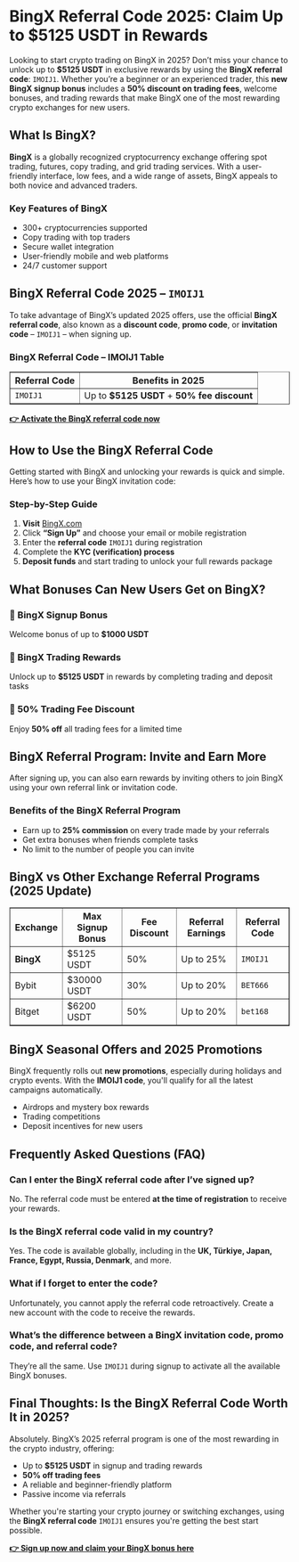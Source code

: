 <h1>BingX Referral Code 2025: Claim Up to $5125 USDT in Rewards</h1>
<p>Looking to start crypto trading on BingX in 2025? Don’t miss your chance to unlock up to <strong>$5125 USDT</strong> in exclusive rewards by using the <strong>BingX referral code</strong>: <code>IMOIJ1</code>. Whether you’re a beginner or an experienced trader, this <strong>new BingX signup bonus</strong> includes a <strong>50% discount on trading fees</strong>, welcome bonuses, and trading rewards that make BingX one of the most rewarding crypto exchanges for new users.</p>
<h2>What Is BingX?</h2>
<p><strong>BingX</strong> is a globally recognized cryptocurrency exchange offering spot trading, futures, copy trading, and grid trading services. With a user-friendly interface, low fees, and a wide range of assets, BingX appeals to both novice and advanced traders.</p>
<h3>Key Features of BingX</h3>
<ul>
<li>300+ cryptocurrencies supported</li>
<li>Copy trading with top traders</li>
<li>Secure wallet integration</li>
<li>User-friendly mobile and web platforms</li>
<li>24/7 customer support</li>
</ul>
<h2>BingX Referral Code 2025 – <code>IMOIJ1</code></h2>
<p>To take advantage of BingX’s updated 2025 offers, use the official <strong>BingX referral code</strong>, also known as a <strong>discount code</strong>, <strong>promo code</strong>, or <strong>invitation code</strong> – <code>IMOIJ1</code> – when signing up.</p>
<h3>BingX Referral Code – IMOIJ1 Table</h3>
<table border="1" cellpadding="10">
<thead>
<tr>
<th>Referral Code</th>
<th>Benefits in 2025</th>
</tr>
</thead>
<tbody>
<tr>
<td><code>IMOIJ1</code></td>
<td>Up to <strong>$5125 USDT</strong> + <strong>50% fee discount</strong></td>
</tr>
</tbody>
</table>
<p><a href="https://bingx.com/invite/IMOIJ1" target="_blank"><strong>👉 Activate the BingX referral code now</strong></a></p>
<h2>How to Use the BingX Referral Code</h2>
<p>Getting started with BingX and unlocking your rewards is quick and simple. Here’s how to use your BingX invitation code:</p>
<h3>Step-by-Step Guide</h3>
<ol>
<li><strong>Visit</strong> <a href="https://bingx.com/invite/IMOIJ1" target="_blank">BingX.com</a></li>
<li>Click <strong>“Sign Up”</strong> and choose your email or mobile registration</li>
<li>Enter the <strong>referral code</strong> <code>IMOIJ1</code> during registration</li>
<li>Complete the <strong>KYC (verification) process</strong></li>
<li><strong>Deposit funds</strong> and start trading to unlock your full rewards package</li>
</ol>
<h2>What Bonuses Can New Users Get on BingX?</h2>
<h3>🎁 BingX Signup Bonus</h3>
<p>Welcome bonus of up to <strong>$1000 USDT</strong></p>
<h3>🎉 BingX Trading Rewards</h3>
<p>Unlock up to <strong>$5125 USDT</strong> in rewards by completing trading and deposit tasks</p>
<h3>💸 50% Trading Fee Discount</h3>
<p>Enjoy <strong>50% off</strong> all trading fees for a limited time</p>
<h2>BingX Referral Program: Invite and Earn More</h2>
<p>After signing up, you can also earn rewards by inviting others to join BingX using your own referral link or invitation code.</p>
<h3>Benefits of the BingX Referral Program</h3>
<ul>
<li>Earn up to <strong>25% commission</strong> on every trade made by your referrals</li>
<li>Get extra bonuses when friends complete tasks</li>
<li>No limit to the number of people you can invite</li>
</ul>
<h2>BingX vs Other Exchange Referral Programs (2025 Update)</h2>
<table border="1" cellpadding="10">
<thead>
<tr>
<th>Exchange</th>
<th>Max Signup Bonus</th>
<th>Fee Discount</th>
<th>Referral Earnings</th>
<th>Referral Code</th>
</tr>
</thead>
<tbody>
<tr>
<td><strong>BingX</strong></td>
<td>$5125 USDT</td>
<td>50%</td>
<td>Up to 25%</td>
<td><code>IMOIJ1</code></td>
</tr>
<tr>
<td>Bybit</td>
<td>$30000 USDT</td>
<td>30%</td>
<td>Up to 20%</td>
<td><code>BET666</code></td>
</tr>
<tr>
<td>Bitget</td>
<td>$6200 USDT</td>
<td>50%</td>
<td>Up to 20%</td>
<td><code>bet168</code></td>
</tr>
</tbody>
</table>
<h2>BingX Seasonal Offers and 2025 Promotions</h2>
<p>BingX frequently rolls out <strong>new promotions</strong>, especially during holidays and crypto events. With the <strong>IMOIJ1 code</strong>, you'll qualify for all the latest campaigns automatically.</p>
<ul>
<li>Airdrops and mystery box rewards</li>
<li>Trading competitions</li>
<li>Deposit incentives for new users</li>
</ul>
<h2>Frequently Asked Questions (FAQ)</h2>
<h3>Can I enter the BingX referral code after I’ve signed up?</h3>
<p>No. The referral code must be entered <strong>at the time of registration</strong> to receive your rewards.</p>
<h3>Is the BingX referral code valid in my country?</h3>
<p>Yes. The code is available globally, including in the <strong>UK, Türkiye, Japan, France, Egypt, Russia, Denmark</strong>, and more.</p>
<h3>What if I forget to enter the code?</h3>
<p>Unfortunately, you cannot apply the referral code retroactively. Create a new account with the code to receive the rewards.</p>
<h3>What’s the difference between a BingX invitation code, promo code, and referral code?</h3>
<p>They’re all the same. Use <code>IMOIJ1</code> during signup to activate all the available BingX bonuses.</p>
<h2>Final Thoughts: Is the BingX Referral Code Worth It in 2025?</h2>
<p>Absolutely. BingX’s 2025 referral program is one of the most rewarding in the crypto industry, offering:</p>
<ul>
<li>Up to <strong>$5125 USDT</strong> in signup and trading rewards</li>
<li><strong>50% off trading fees</strong></li>
<li>A reliable and beginner-friendly platform</li>
<li>Passive income via referrals</li>
</ul>
<p>Whether you're starting your crypto journey or switching exchanges, using the <strong>BingX referral code</strong> <code>IMOIJ1</code> ensures you're getting the best start possible.</p>
<p><a href="https://bingx.com/invite/IMOIJ1" target="_blank"><strong>👉 Sign up now and claim your BingX bonus here</strong></a></p>
</body>
</html>
